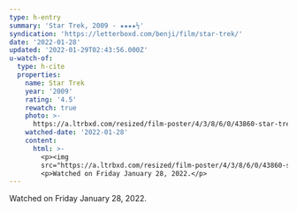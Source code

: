 ```yaml
---
type: h-entry
summary: 'Star Trek, 2009 - ★★★★½'
syndication: 'https://letterboxd.com/benji/film/star-trek/'
date: '2022-01-28'
updated: '2022-01-29T02:43:56.000Z'
u-watch-of:
  type: h-cite
  properties:
    name: Star Trek
    year: '2009'
    rating: '4.5'
    rewatch: true
    photo: >-
      https://a.ltrbxd.com/resized/film-poster/4/3/8/6/0/43860-star-trek-0-500-0-750-crop.jpg?k=ac472d8d73
    watched-date: '2022-01-28'
    content:
      html: >-
        <p><img
        src="https://a.ltrbxd.com/resized/film-poster/4/3/8/6/0/43860-star-trek-0-500-0-750-crop.jpg?k=ac472d8d73"/></p>
        <p>Watched on Friday January 28, 2022.</p>
---
```

Watched on Friday January 28, 2022.
